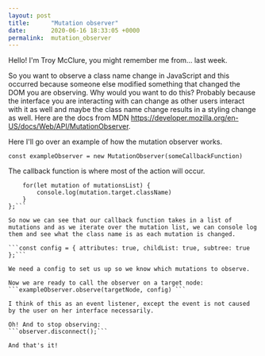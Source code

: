 ```yaml
---
layout: post
title:      "Mutation observer"
date:       2020-06-16 18:33:05 +0000
permalink:  mutation_observer
---
```



Hello! I'm Troy McClure, you might remember me from... last week. 

So you want to observe a class name change in JavaScript and this occurred because someone else modified something that changed the DOM you are observing. Why would you want to do this? Probably because the interface you are interacting with can change as other users interact with it as well and maybe the class name change results in a styling change as well. Here are the docs from MDN https://developer.mozilla.org/en-US/docs/Web/API/MutationObserver.

Here I'll go over an example of how the mutation observer works.

```const exampleObserver = new MutationObserver(someCallbackFunction)```

The callback function is where most of the action will occur.

```const someCallbackFunction = function(mutationsList) {
    for(let mutation of mutationsList) {
        console.log(mutation.target.className)        
    }
};```

So now we can see that our callback function takes in a list of mutations and as we iterate over the mutation list, we can console log them and see what the class name is as each mutation is changed.

```const config = { attributes: true, childList: true, subtree: true };```

We need a config to set us up so we know which mutations to observe.

Now we are ready to call the observer on a target node:
```exampleObserver.observe(targetNode, config) ```

I think of this as an event listener, except the event is not caused by the user on her interface necessarily.

Oh! And to stop observing:
```observer.disconnect();```

And that's it!
